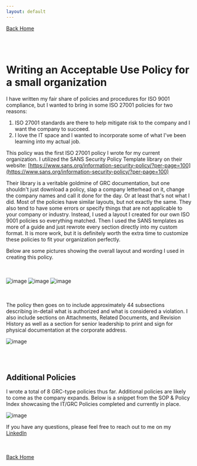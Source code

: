 ```yaml
---
layout: default
---
```


[Back Home](./index.md)

<br/><br/>
# Writing an Acceptable Use Policy for a small organization

I have written my fair share of policies and procedures for ISO 9001 compliance, but I wanted to bring in some ISO 27001 policies for two reasons:  
1. ISO 27001 standards are there to help mitigate risk to the company and I want the company to succeed.
2. I love the IT space and I wanted to incorporate some of what I've been learning into my actual job.

This policy was the first ISO 27001 policy I wrote for my current organization. I utilized the SANS Security Policy Template library on their website: [https://www.sans.org/information-security-policy/?per-page=100](https://www.sans.org/information-security-policy/?per-page=100)  

Their library is a veritable goldmine of GRC documentation, but one shouldn't just download a policy, slap a company letterhead on it, change the company names and call it done for the day. Or at least that's not what I did. Most of the policies have similar layouts, but not exactly the same. They also tend to have some errors or specify things that are not applicable to your company or industry. Instead, I used a layout I created for our own ISO 9001 policies so everything matched. Then I used the SANS templates as more of a guide and just rewrote every section directly into my custom format. It is more work, but it is definitely worth the extra time to customize these policies to fit your organization perfectly.

Below are some pictures showing the overall layout and wording I used in creating this policy.

<br/><br/>
![image](https://github.com/user-attachments/assets/265c15c2-821c-4f97-b29a-4e211789fd37)
![image](https://github.com/user-attachments/assets/c10b9dea-5d0e-4a3c-aef1-b55844fcf45e)
![image](https://github.com/user-attachments/assets/2d333451-4049-4bb4-a81b-12e3763de2a7)

<br/><br/>
The policy then goes on to include approximately 44 subsections describing in-detail what is authorized and what is considered a violation. I also include sections on Attachments, Related Documents, and Revision History as well as a section for senior leadership to print and sign for physical documentation at the corporate address.

![image](https://github.com/user-attachments/assets/99ef1536-e940-451c-958e-5dce8cd44d8f)

<br/><br/>
## Additional Policies  
I wrote a total of 8 GRC-type policies thus far. Additional policies are likely to come as the company expands. Below is a snippet from the SOP & Policy Index showcasing the IT/GRC Policies completed and currently in place.

![image](https://github.com/user-attachments/assets/500d0b98-90e3-43c5-8009-b8b4ae67014b)

If you have any questions, please feel free to reach out to me on my [LinkedIn](https://www.linkedin.com/in/justin-roederer-248b5630a/)

<br/><br/>
[Back Home](./index.md)
